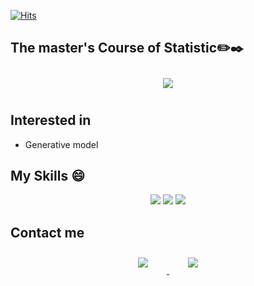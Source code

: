[![Hits](https://hits.seeyoufarm.com/api/count/incr/badge.svg?url=https%3A%2F%2Fgithub.com%2FHuni0318&count_bg=%237198C9&title_bg=%23555555&icon=github.svg&icon_color=%23E7E7E7&title=hits&edge_flat=false)](https://hits.seeyoufarm.com)

## The master's Course of Statistic✏️✒️
<div id="main" align="center">
    <img 
        src="https://github-readme-stats.vercel.app/api?username=Huni0318&hide=stars,contribs&count_private=true&show_icons=true"
        style="height: auto; margin-left: 20px; margin-right: 20px; padding: 10px;"/>
</div>


## Interested in
- Generative model

## My Skills 😄
<p align="center">
    <img src="https://img.shields.io/badge/Python-3766AB?style=flat-square&logo=Python&logoColor=white"/>
    <img src="https://img.shields.io/badge/Mysql-E6B91E?style=flat-square&logo=MySql&logoColor=white"/>
    <img src="https://img.shields.io/badge/R-276DC3?style=flat-square&logo=R&logoColor=white"/>
</p>

## Contact me

<div align="center">
    <a href="mailto:zlatkd12@gmail.com">
        <img 
            src="https://img.shields.io/badge/Gmail-D14836?style=for-the-badge&logo=gmail&logoColor=white&link=https://instagram.com/ss_03h/"
            style="height: auto; margin-left: 20px; margin-right: 20px; padding: 10px;"/>
    </a>
    <a href="https://instagram.com/ss_03h">
        <img 
            src="https://img.shields.io/badge/Instagram-E4405F?style=for-the-badge&logo=instagram&logoColor=white&link=https://instagram.com/ss_03h/"
            style="height: auto; margin-left: 20px; margin-right: 20px; padding: 10px;"/>
    </a>
    
</div>
<!--
**Huni0318/Huni0318** is a ✨ _special_ ✨ repository because its `README.md` (this file) appears on your GitHub profile.

Here are some ideas to get you started:

- 🔭 I’m currently working on ...
- 🌱 I’m currently learning ...
- 👯 I’m looking to collaborate on ...
- 🤔 I’m looking for help with ...
- 💬 Ask me about ...
- 📫 How to reach me: ...
- 😄 Pronouns: ...
- ⚡ Fun fact: ...
-->
